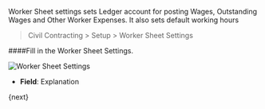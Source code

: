 <!-- title: Worker Sheet Settings -->
<!-- no-breadcrumbs -->

Worker Sheet settings sets Ledger account for posting Wages, Outstanding Wages and Other Worker Expenses. It also sets default working hours

> Civil Contracting > Setup > Worker Sheet Settings


####Fill in the Worker Sheet Settings.


<img class="screenshot" alt="Worker Sheet Settings" src="{{ docs_base_url }}/assets/img/worker-sheet-settings/worker-sheet-settings-1.png">
<ul>
 <li><strong>Field</strong>: Explanation</li>
</ul>

{next}

<!-- autodoc -->
<!-- jinja -->
<!-- static -->